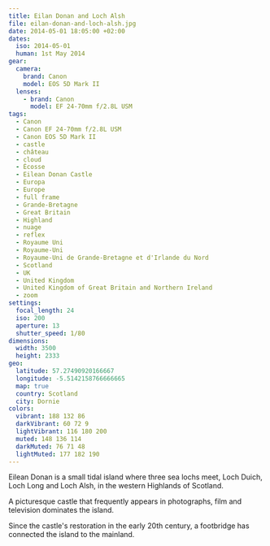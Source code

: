 ```yaml
---
title: Eilan Donan and Loch Alsh
file: eilan-donan-and-loch-alsh.jpg
date: 2014-05-01 18:05:00 +02:00
dates:
  iso: 2014-05-01
  human: 1st May 2014
gear:
  camera:
    brand: Canon
    model: EOS 5D Mark II
  lenses:
    - brand: Canon
      model: EF 24-70mm f/2.8L USM
tags:
  - Canon
  - Canon EF 24-70mm f/2.8L USM
  - Canon EOS 5D Mark II
  - castle
  - château
  - cloud
  - Écosse
  - Eilean Donan Castle
  - Europa
  - Europe
  - full frame
  - Grande-Bretagne
  - Great Britain
  - Highland
  - nuage
  - reflex
  - Royaume Uni
  - Royaume-Uni
  - Royaume-Uni de Grande-Bretagne et d'Irlande du Nord
  - Scotland
  - UK
  - United Kingdom
  - United Kingdom of Great Britain and Northern Ireland
  - zoom
settings:
  focal_length: 24
  iso: 200
  aperture: 13
  shutter_speed: 1/80
dimensions:
  width: 3500
  height: 2333
geo:
  latitude: 57.27490920166667
  longitude: -5.5142158766666665
  map: true
  country: Scotland
  city: Dornie
colors:
  vibrant: 188 132 86
  darkVibrant: 60 72 9
  lightVibrant: 116 180 200
  muted: 148 136 114
  darkMuted: 76 71 48
  lightMuted: 177 182 190
---
```


Eilean Donan is a small tidal island where three sea lochs meet, Loch Duich, Loch Long and Loch Alsh, in the western Highlands of Scotland.

A picturesque castle that frequently appears in photographs, film and television dominates the island.

Since the castle's restoration in the early 20th century, a footbridge has connected the island to the mainland.
